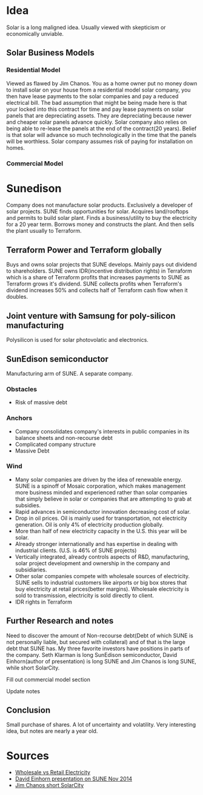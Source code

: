 # Idea
Solar is a long maligned idea. Usually viewed with skepticism or economically unviable.

## Solar Business Models

### Residential Model
Viewed as flawed by Jim Chanos. You as a home owner put no money down to install solar on your house from a residential model solar company, you then have lease payments to the solar companies and pay a reduced electrical bill. The bad assumption that might be being made here is that your locked into this contract for time and pay lease payments on solar panels that are depreciating assets. They are depreciating because newer and cheaper solar panels advance quickly. Solar company also relies on being able to re-lease the panels at the end of the contract(20 years). Belief is that solar will advance so much technologically in the time that the panels will be worthless. Solar company assumes risk of paying for installation on homes.

### Commercial Model

# Sunedison
Company does not manufacture solar products. Exclusively a developer of solar projects. SUNE finds opportunities for solar. Acquires land/rooftops and permits to build solar plant. Finds a business/utility to buy the electricity for a 20 year term. Borrows money and constructs the plant. And then sells the plant usually to Terraform.

## Terraform Power and Terraform globally
Buys and owns solar projects that SUNE develops. Mainly pays out dividend to shareholders. SUNE owns IDR(incentive distribution rights) in Terraform which is a share of Terraform profits that increases payments to SUNE as Terraform grows it's dividend. SUNE collects profits when Terraform's dividend increases 50% and collects half of Terraform cash flow when it doubles.

## Joint venture with Samsung for poly-silicon manufacturing
Polysilicon is used for solar photovolatic and electronics.

## SunEdison semiconductor
Manufacturing arm of SUNE. A separate company.

### Obstacles
- Risk of massive debt

### Anchors
- Company consolidates company's interests in public companies in its balance sheets and non-recourse debt
- Complicated company structure
- Massive Debt

### Wind
- Many solar companies are driven by the idea of renewable energy. SUNE is a spinoff of Mosaic corporation, which makes management more business minded and experienced rather than solar companies that simply believe in solar or companies that are attempting to grab at subsidies.
- Rapid advances in semiconductor innovation decreasing cost of solar.
- Drop in oil prices. Oil is mainly used for transportation, not electricity generation. Oil is only 4% of electricity production globally.
- More than half of new electricity capacity in the U.S. this year will be solar.
- Already stronger internationally and has expertise in dealing with industrial clients. (U.S. is 46% of SUNE projects)
- Vertically integrated, already controls aspects of R&D, manufacturing, solar project development and ownership in the company and subsidiaries.
- Other solar companies compete with wholesale sources of electricity. SUNE sells to industrial customers like airports or big box stores that buy electricity at retail prices(better margins). Wholesale electricity is sold to transmission, electricity is sold directly to client.
- IDR rights in Terraform

## Further Research and notes
Need to discover the amount of Non-recourse debt(Debt of which SUNE is not personally liable, but secured with collateral) and of that is the large debt that SUNE has.
My three favorite investors have positions in parts of the company. Seth Klarman is long SunEdison semiconductor, David Einhorn(author of presentation) is long SUNE and Jim Chanos is long SUNE, while short SolarCity.

Fill out commercial model section

Update notes

## Conclusion
Small purchase of shares. A lot of uncertainty and volatility. Very interesting idea, but notes are nearly a year old.

# Sources
- [Wholesale vs Retail Electricity](http://www.nyiso.com/public/about_nyiso/understanding_the_markets/wholesale_retail/index.jsp)
- [David Einhorn presentation on SUNE Nov 2014](http://www.businessinsider.com/david-einhorn-robin-hood-presentation-2014-10?op=1)
- [Jim Chanos short SolarCity](http://www.cnbc.com/2015/08/21/chanos-is-shorting-elon-musk.html)
